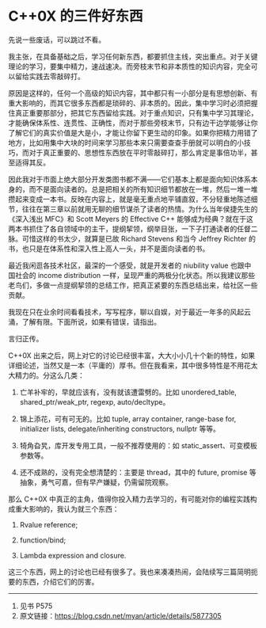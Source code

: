 # C++0X 的三件好东西

先说一些废话，可以跳过不看。

我主张，在具备基础之后，学习任何新东西，都要抓住主线，突出重点。对于关键理论的学习，要集中精力，速战速决。而旁枝末节和非本质性的知识内容，完全可以留给实践去零敲碎打。

原因是这样的，任何一个高级的知识内容，其中都只有一小部分是有思想创新、有重大影响的，而其它很多东西都是琐碎的、非本质的。因此，集中学习时必须把握住真正重要那部分，把其它东西留给实践。对于重点知识，只有集中学习其理论，才能确保体系性、连贯性、正确性，而对于那些旁枝末节，只有边干边学能够让你了解它们的真实价值是大是小，才能让你留下更生动的印象。如果你把精力用错了地方，比如用集中大块的时间来学习那些本来只需要查查手册就可以明白的小技巧，而对于真正重要的、思想性东西放在平时零敲碎打，那么肯定是事倍功半，甚至适得其反。

因此我对于市面上绝大部分开发类图书都不满——它们基本上都是面向知识体系本身的，而不是面向读者的。总是把相关的所有知识细节都放在一堆，然后一堆一堆攒起来变成一本书。反映在内容上，就是毫无重点地平铺直叙，不分轻重地陈述细节，往往在第三章以前就用无聊的细节谋杀了读者的热情。为什么当年侯捷先生的《深入浅出 MFC》和 Scott Meyers 的 Effective C++ 能够成为经典？就在于这两本书抓住了各自领域中的主干，提纲挈领，纲举目张，一下子打通读者的任督二脉。可惜这样的书太少，就算是已故 Richard Stevens 和当今 Jeffrey Richter 的书，也只是在体系性和深入性上高人一头，并不是面向读者的书。

最近我闲逛各技术社区，最深的一个感受，就是开发者的 niubility value 也跟中国社会的 income distribution 一样，呈现严重的两极分化状态。所以我建议那些老鸟们，多做一点提纲挈领的总结工作，把真正紧要的东西总结出来，给社区一些贡献。

我现在只在业余时间看看技术，写写程序，聊以自娱，对于最近一年多的风起云涌，了解有限。下面所说，如果有错误，请指出。

言归正传。

C++0X 出来之后，网上对它的讨论已经很丰富，大大小小几十个新的特性，如果详细论述，当然又是一本（平庸的）厚书。但在我看来，其中很多特性是不用花太大精力的。分这么几类：

1. 亡羊补牢的，早就应该有，没有就该遭雷劈的。比如 unordered_table, shared_ptr/weak_ptr, regexp, auto/decltype。

2. 锦上添花，可有可无的。比如 tuple, array container, range-base for, initializer lists, delegate/inheriting constructors, nullptr 等等。

3. 犄角旮旯，库开发专用工具，一般不推荐使用的：如 static_assert、可变模板参数等。

4. 还不成熟的，没有完全想清楚的：主要是 thread，其中的 future, promise 等抽象，勇气可嘉，但有早产嫌疑，仍需留院观察。

那么 C++0X 中真正的主角，值得你投入精力去学习的，有可能对你的编程实践构成重大影响的，我认为就三个东西：

1. Rvalue reference;

2. function/bind;

3. Lambda expression and closure.

这三个东西，网上的讨论也已经有很多了。我也来凑凑热闹，会陆续写三篇简明扼要的东西，介绍它们的厉害。

---
1. 见书 P575
2. 原文链接：https://blog.csdn.net/myan/article/details/5877305
